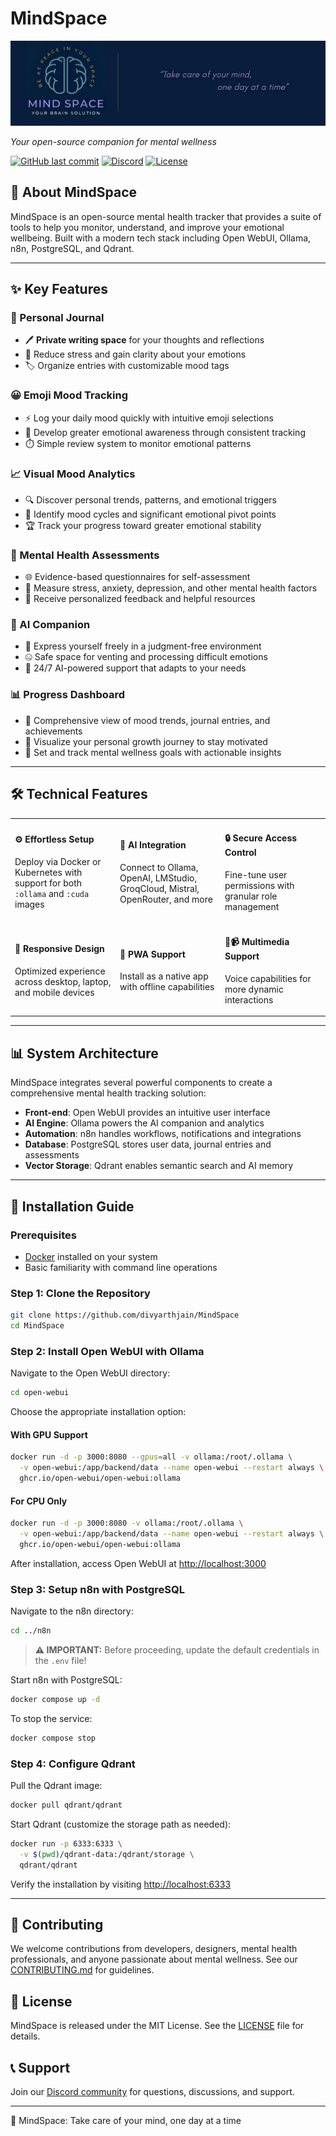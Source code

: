 
# MindSpace


![MindSpace Logo](https://raw.githubusercontent.com/divyarthjain/MindSpace/main/assets/logo.png)

*Your open-source companion for mental wellness*

[![GitHub last commit](https://img.shields.io/github/last-commit/divyarthjain/MindSpace?color=red)](https://github.com/divyarthjain/MindSpace/commits/main)
[![Discord](https://img.shields.io/badge/Discord-MindSpace-purple?logo=discord&logoColor=white)](https://discord.gg/AhGmsrzfUx)
[![License](https://img.shields.io/badge/license-MIT-blue.svg)](LICENSE)


## 🧠 About MindSpace

MindSpace is an open-source mental health tracker that provides a suite of tools to help you monitor, understand, and improve your emotional wellbeing. Built with a modern tech stack including Open WebUI, Ollama, n8n, PostgreSQL, and Qdrant.

---

## ✨ Key Features

### 📔 Personal Journal
- 🖊️ **Private writing space** for your thoughts and reflections
- 🌈 Reduce stress and gain clarity about your emotions
- 🏷️ Organize entries with customizable mood tags

### 😀 Emoji Mood Tracking
- ⚡ Log your daily mood quickly with intuitive emoji selections
- 🌱 Develop greater emotional awareness through consistent tracking
- ⏱️ Simple review system to monitor emotional patterns

### 📈 Visual Mood Analytics
- 🔍 Discover personal trends, patterns, and emotional triggers
- 🎢 Identify mood cycles and significant emotional pivot points
- 🏆 Track your progress toward greater emotional stability

### 📝 Mental Health Assessments
- 🌐 Evidence-based questionnaires for self-assessment
- 🤔 Measure stress, anxiety, depression, and other mental health factors
- 🚀 Receive personalized feedback and helpful resources

### 🤖 AI Companion
- 💬 Express yourself freely in a judgment-free environment
- 🤐 Safe space for venting and processing difficult emotions
- 🤗 24/7 AI-powered support that adapts to your needs

### 📊 Progress Dashboard
- 🏅 Comprehensive view of mood trends, journal entries, and achievements
- 🌟 Visualize your personal growth journey to stay motivated
- 🎯 Set and track mental wellness goals with actionable insights

---

## 🛠️ Technical Features

<table>
  <tr>
    <td width="33%">
      <h4>⚙️ Effortless Setup</h4>
      <p>Deploy via Docker or Kubernetes with support for both <code>:ollama</code> and <code>:cuda</code> images</p>
    </td>
    <td width="33%">
      <h4>🔗 AI Integration</h4>
      <p>Connect to Ollama, OpenAI, LMStudio, GroqCloud, Mistral, OpenRouter, and more</p>
    </td>
    <td width="33%">
      <h4>🔒 Secure Access Control</h4>
      <p>Fine-tune user permissions with granular role management</p>
    </td>
  </tr>
  <tr>
    <td width="33%">
      <h4>📱 Responsive Design</h4>
      <p>Optimized experience across desktop, laptop, and mobile devices</p>
    </td>
    <td width="33%">
      <h4>📱 PWA Support</h4>
      <p>Install as a native app with offline capabilities</p>
    </td>
    <td width="33%">
      <h4>🎤📹 Multimedia Support</h4>
      <p>Voice capabilities for more dynamic interactions</p>
    </td>
  </tr>
</table>

---

## 📊 System Architecture

MindSpace integrates several powerful components to create a comprehensive mental health tracking solution:

- **Front-end**: Open WebUI provides an intuitive user interface
- **AI Engine**: Ollama powers the AI companion and analytics
- **Automation**: n8n handles workflows, notifications and integrations
- **Database**: PostgreSQL stores user data, journal entries and assessments
- **Vector Storage**: Qdrant enables semantic search and AI memory

---

## 🚀 Installation Guide

### Prerequisites

- [Docker](https://docs.docker.com/get-docker/) installed on your system
- Basic familiarity with command line operations

### Step 1: Clone the Repository

```bash
git clone https://github.com/divyarthjain/MindSpace
cd MindSpace
```

### Step 2: Install Open WebUI with Ollama

Navigate to the Open WebUI directory:

```bash
cd open-webui
```

Choose the appropriate installation option:

#### With GPU Support
```bash
docker run -d -p 3000:8080 --gpus=all -v ollama:/root/.ollama \
  -v open-webui:/app/backend/data --name open-webui --restart always \
  ghcr.io/open-webui/open-webui:ollama
```

#### For CPU Only
```bash
docker run -d -p 3000:8080 -v ollama:/root/.ollama \
  -v open-webui:/app/backend/data --name open-webui --restart always \
  ghcr.io/open-webui/open-webui:ollama
```

After installation, access Open WebUI at [http://localhost:3000](http://localhost:3000)

### Step 3: Setup n8n with PostgreSQL

Navigate to the n8n directory:

```bash
cd ../n8n
```

> **⚠️ IMPORTANT:** Before proceeding, update the default credentials in the `.env` file!

Start n8n with PostgreSQL:

```bash
docker compose up -d
```

To stop the service:

```bash
docker compose stop
```

### Step 4: Configure Qdrant

Pull the Qdrant image:

```bash
docker pull qdrant/qdrant
```

Start Qdrant (customize the storage path as needed):

```bash
docker run -p 6333:6333 \
  -v $(pwd)/qdrant-data:/qdrant/storage \
  qdrant/qdrant
```

Verify the installation by visiting [http://localhost:6333](http://localhost:6333)

---

## 🤝 Contributing

We welcome contributions from developers, designers, mental health professionals, and anyone passionate about mental wellness. See our [CONTRIBUTING.md](CONTRIBUTING.md) for guidelines.

## 📜 License

MindSpace is released under the MIT License. See the [LICENSE](LICENSE) file for details.

## 📞 Support

Join our [Discord community](https://discord.gg/AhGmsrzfUx) for questions, discussions, and support.

---

🧠 MindSpace: Take care of your mind, one day at a time
